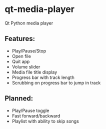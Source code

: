 # qt-media-player
Qt Python media player

## Features:
- Play/Pause/Stop
- Open file
- Quit app
- Volume slider
- Media file title display
- Progress bar with track length
- Scrubbing on progress bar to jump in track

## Planned:
- Play/Pause toggle
- Fast forward/backward
- Playlist with ability to skip songs